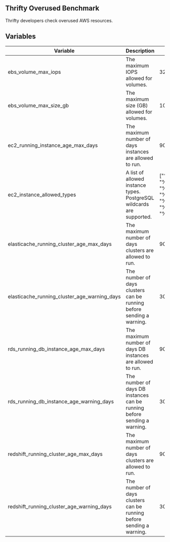 ## Thrifty Overused Benchmark

Thrifty developers check overused AWS resources.

## Variables

| Variable                                     | Description                                                              | Default                                                                          |
| -------------------------------------------- | ------------------------------------------------------------------------ | -------------------------------------------------------------------------------- |
| ebs_volume_max_iops                          | The maximum IOPS allowed for volumes.                                    | 32000 IOPS                                                                       |
| ebs_volume_max_size_gb                       | The maximum size (GB) allowed for volumes.                               | 100 GB                                                                           |
| ec2_running_instance_age_max_days            | The maximum number of days instances are allowed to run.                 | 90 days                                                                          |
| ec2_instance_allowed_types                   | A list of allowed instance types. PostgreSQL wildcards are supported.    | ["%.nano", "%.micro", "%.small", "%.medium", "%.large", "%.xlarge", "%._xlarge"] |
| elasticache_running_cluster_age_max_days     | The maximum number of days clusters are allowed to run.                  | 90 days                                                                          |
| elasticache_running_cluster_age_warning_days | The number of days clusters can be running before sending a warning.     | 30 days                                                                          |
| rds_running_db_instance_age_max_days         | The maximum number of days DB instances are allowed to run.              | 90 days                                                                          |
| rds_running_db_instance_age_warning_days     | The number of days DB instances can be running before sending a warning. | 30 days                                                                          |
| redshift_running_cluster_age_max_days        | The maximum number of days clusters are allowed to run.                  | 90 days                                                                          |
| redshift_running_cluster_age_warning_days    | The number of days clusters can be running before sending a warning.     | 30 days                                                                          |

